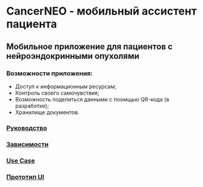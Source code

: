 # CancerNEO - мобильный ассистент пациента
## Мобильное приложение для пациентов с нейроэндокринными опухолями

### Возможности приложения:
- Доступ к информационным ресурсам;
- Контроль своего самочувствия;
- Возможность поделиться данными с поомщью QR-кода (в разработке);
- Хранилище документов.


### [Руководство](docs/manual.md)
### [Зависимости](docs/dependencies.md)
### [Use Case](docs/usecase.png)
### [Прототип UI](https://www.figma.com/file/Zor74WefZ93M8iQWmcXvFj/CancerNEO?type=design&node-id=6%3A14579&mode=design&t=eS9AqFl1lmxnXkuX-1)

